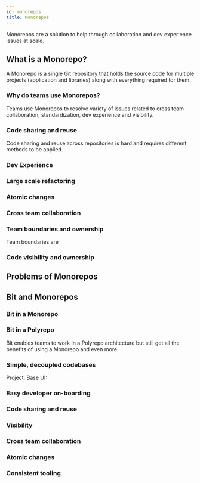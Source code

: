 ```yaml
---
id: monorepos
title: Monorepos
---
```


Monorepos are a solution to help through collaboration and dev experience issues at scale.

## What is a Monorepo?
A Monorepo is a single Git repository that holds the source code for multiple projects (application and libraries) along with everything required for them.

### Why do teams use Monorepos?
Teams use Monorepos to resolve variety of issues related to cross team collaboration, standardization, dev experience and visibility.

### Code sharing and reuse
Code sharing and reuse across repositories is hard and requires different methods to be applied.

### Dev Experience


### Large scale refactoring

### Atomic changes

### Cross team collaboration

### Team boundaries and ownership
Team boundaries are 

### Code visibility and ownership


## Problems of Monorepos

## Bit and Monorepos

### Bit in a Monorepo


### Bit in a Polyrepo

Bit enables teams to work in a Polyrepo architecture but still get all the benefits of using a Monorepo and even more.

### Simple, decoupled codebases


Project: Base UI: 


### Easy developer on-boarding

### Code sharing and reuse

### Visibility

### Cross team collaboration

### Atomic changes

### Consistent tooling




